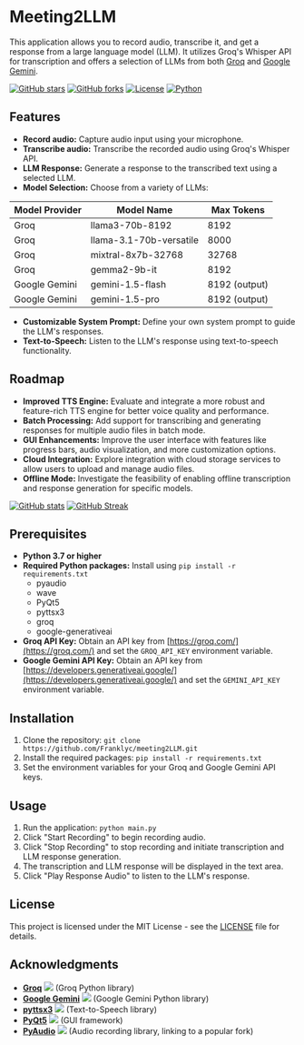 # Meeting2LLM

This application allows you to record audio, transcribe it, and get a response from a large language model (LLM). It utilizes Groq's Whisper API for transcription and offers a selection of LLMs from both [Groq](https://groq.com/) and [Google Gemini](https://developers.generativeai.google/).

[![GitHub stars](https://img.shields.io/github/stars/your-username/meeting2LLM?style=social)](https://github.com/your-username/meeting2LLM)
[![GitHub forks](https://img.shields.io/github/forks/your-username/meeting2LLM?style=social)](https://github.com/your-username/meeting2LLM/fork)
[![License](https://img.shields.io/badge/License-MIT-blue.svg)](https://opensource.org/licenses/MIT)
[![Python](https://img.shields.io/badge/python-3.7+-blue.svg)](https://www.python.org/)

## Features

* **Record audio:** Capture audio input using your microphone.
* **Transcribe audio:** Transcribe the recorded audio using Groq's Whisper API.
* **LLM Response:** Generate a response to the transcribed text using a selected LLM.
* **Model Selection:** Choose from a variety of LLMs:

| Model Provider | Model Name                | Max Tokens |
|----------------|---------------------------|------------|
| Groq           | llama3-70b-8192          | 8192       |
| Groq           | llama-3.1-70b-versatile   | 8000       |
| Groq           | mixtral-8x7b-32768       | 32768      |
| Groq           | gemma2-9b-it             | 8192       |
| Google Gemini | gemini-1.5-flash         | 8192 (output)      |
| Google Gemini | gemini-1.5-pro           | 8192 (output)      |

* **Customizable System Prompt:** Define your own system prompt to guide the LLM's responses.
* **Text-to-Speech:** Listen to the LLM's response using text-to-speech functionality.

## Roadmap

* **Improved TTS Engine:** Evaluate and integrate a more robust and feature-rich TTS engine for better voice quality and performance.
* **Batch Processing:** Add support for transcribing and generating responses for multiple audio files in batch mode.
* **GUI Enhancements:** Improve the user interface with features like progress bars, audio visualization, and more customization options.
* **Cloud Integration:** Explore integration with cloud storage services to allow users to upload and manage audio files.
* **Offline Mode:** Investigate the feasibility of enabling offline transcription and response generation for specific models.

[![GitHub stats](https://github-readme-stats.vercel.app/api?username=Franklyc&show_icons=true&theme=radical)](https://github.com/anuraghazra/github-readme-stats)
[![GitHub Streak](https://github-readme-streak-stats.herokuapp.com/?user=Franklyc)](https://git.io/streak-stats)

## Prerequisites

* **Python 3.7 or higher**
* **Required Python packages:** Install using `pip install -r requirements.txt`
    * pyaudio
    * wave
    * PyQt5
    * pyttsx3
    * groq
    * google-generativeai
* **Groq API Key:** Obtain an API key from [https://groq.com/](https://groq.com/) and set the `GROQ_API_KEY` environment variable.
* **Google Gemini API Key:** Obtain an API key from [https://developers.generativeai.google/](https://developers.generativeai.google/) and set the `GEMINI_API_KEY` environment variable.

## Installation

1. Clone the repository: `git clone https://github.com/Franklyc/meeting2LLM.git`
2. Install the required packages: `pip install -r requirements.txt`
3. Set the environment variables for your Groq and Google Gemini API keys.

## Usage

1. Run the application: `python main.py`
2. Click "Start Recording" to begin recording audio.
3. Click "Stop Recording" to stop recording and initiate transcription and LLM response generation.
4. The transcription and LLM response will be displayed in the text area.
5. Click "Play Response Audio" to listen to the LLM's response.

## License

This project is licensed under the MIT License - see the [LICENSE](LICENSE) file for details.

## Acknowledgments

* **[Groq](https://groq.com/)** <a href='https://github.com/groq/groq-python'><img src='https://img.shields.io/github/stars/groq/groq-python'></a> (Groq Python library)
* **[Google Gemini](https://developers.generativeai.google/)** <a href='https://github.com/google-gemini/generative-ai-python'><img src='https://img.shields.io/github/stars/google-gemini/generative-ai-python'></a> (Google Gemini Python library)
* **[pyttsx3](https://pyttsx3.readthedocs.io/en/latest/)** <a href='https://github.com/nateshmbhat/pyttsx3'><img src='https://img.shields.io/github/stars/nateshmbhat/pyttsx3'></a> (Text-to-Speech library)
* **[PyQt5](https://pypi.org/project/PyQt5/)** <a href='[https://github.com/riverbankcomputing/pyqt](https://github.com/pyqt/python-qt5)'><img src='https://img.shields.io/github/stars/pyqt/python-qt5'></a> (GUI framework)
* **[PyAudio](https://pypi.org/project/PyAudio/)** <a href='https://github.com/intxcc/pyaudio_portaudio'><img src='https://img.shields.io/github/stars/intxcc/pyaudio_portaudio'></a> (Audio recording library, linking to a popular fork) 
